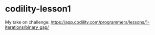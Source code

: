 # codility-lesson1
My take on challenge: https://app.codility.com/programmers/lessons/1-iterations/binary_gap/
